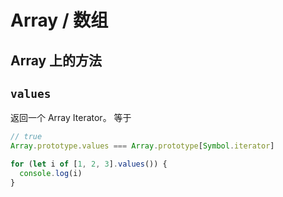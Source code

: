 # Array / 数组

## Array 上的方法

## `values`

返回一个 Array Iterator。
等于

```js
// true
Array.prototype.values === Array.prototype[Symbol.iterator]

for (let i of [1, 2, 3].values()) {
  console.log(i)
}
```
